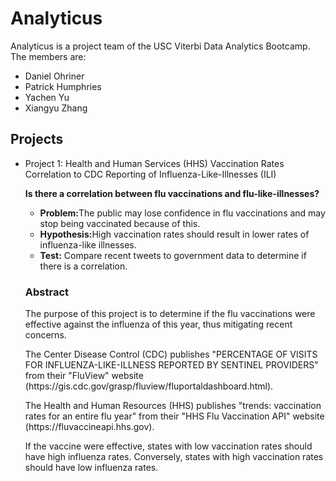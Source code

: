 <h1>Analyticus</h1>
<p>
Analyticus is a project team of the USC Viterbi Data Analytics Bootcamp.</br>
The members are:
</p>
<ul>
<li>Daniel Ohriner</li>
<li>Patrick Humphries</li>
<li>Yachen Yu</li>
<li>Xiangyu Zhang</li>
</ul>
<h2>Projects</h2>
<ul>
<li>Project 1:  Health and Human Services (HHS) Vaccination Rates Correlation to CDC Reporting of Influenza-Like-Illnesses (ILI)
<p><b>Is there a correlation between flu vaccinations and flu-like-illnesses?</b></p>
<ul>
<li><b>Problem:</b>The public may lose confidence in flu vaccinations and may stop being vaccinated because of this.</li>
<li><b>Hypothesis:</b>High vaccination rates should result in lower rates of influenza-like illnesses.</li>
<li><b>Test:</b>  Compare recent tweets to government data to determine if there is a correlation.</li>
</ul>
<h3>Abstract</h3>
<p>The purpose of this project is to determine if the flu vaccinations were effective against the influenza of this year, thus mitigating recent concerns.
<p>The Center Disease Control (CDC) publishes "PERCENTAGE OF VISITS FOR INFLUENZA-LIKE-ILLNESS REPORTED BY SENTINEL PROVIDERS" 
from their "FluView" website (https://gis.cdc.gov/grasp/fluview/fluportaldashboard.html).
</p>
<p>
The Health and Human Resources (HHS) publishes "trends: vaccination rates for an entire flu year" from their "HHS Flu Vaccination API" website (https://fluvaccineapi.hhs.gov).
</p>
<p>
If the vaccine were effective, states with low vaccination rates should have high influenza rates.  Conversely, states with high vaccination rates should have low influenza rates.  
</p>
</p>
</li>
</ul>
</p>


